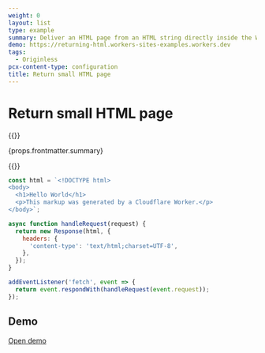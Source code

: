 ```yaml
---
weight: 0
layout: list
type: example
summary: Deliver an HTML page from an HTML string directly inside the Worker script.
demo: https://returning-html.workers-sites-examples.workers.dev
tags:
  - Originless
pcx-content-type: configuration
title: Return small HTML page
---
```


# Return small HTML page

{{<content-column>}}
  <p>{props.frontmatter.summary}</p>
{{</content-column>}}

```js
const html = `<!DOCTYPE html>
<body>
  <h1>Hello World</h1>
  <p>This markup was generated by a Cloudflare Worker.</p>
</body>`;

async function handleRequest(request) {
  return new Response(html, {
    headers: {
      'content-type': 'text/html;charset=UTF-8',
    },
  });
}

addEventListener('fetch', event => {
  return event.respondWith(handleRequest(event.request));
});
```

## Demo

<p>
  <a href={props.frontmatter.demo}>Open demo</a>
</p>

<Demo src={props.frontmatter.demo} title={props.frontmatter.summary} height="150" />
